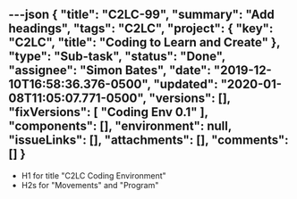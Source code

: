 ---json
{
  "title": "C2LC-99",
  "summary": "Add headings",
  "tags": "C2LC",
  "project": {
    "key": "C2LC",
    "title": "Coding to Learn and Create"
  },
  "type": "Sub-task",
  "status": "Done",
  "assignee": "Simon Bates",
  "date": "2019-12-10T16:58:36.376-0500",
  "updated": "2020-01-08T11:05:07.771-0500",
  "versions": [],
  "fixVersions": [
    "Coding Env 0.1"
  ],
  "components": [],
  "environment": null,
  "issueLinks": [],
  "attachments": [],
  "comments": []
}
---
* H1 for title "C2LC Coding Environment"
* H2s for "Movements" and "Program"

        